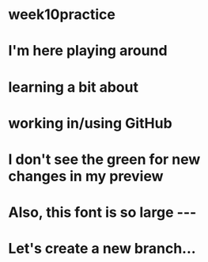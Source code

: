 # week10practice
# I'm here playing around 
# learning a bit about
# working in/using GitHub
# I don't see the green for new changes in my preview
# Also, this font is so large --- 
# Let's create a new branch...
